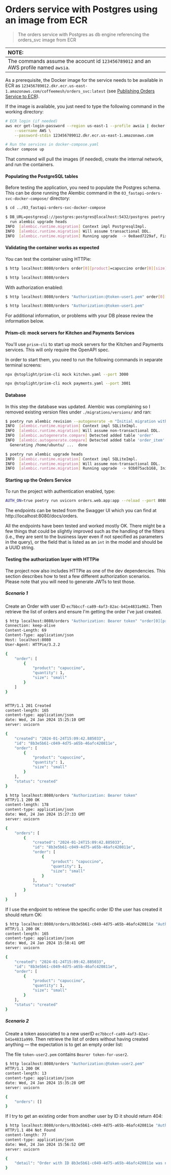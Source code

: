# Orders service with Postgres using an image from ECR
> The orders service with Postgres as db engine referencing the orders_svc image from ECR

| NOTE: |
| :---- |
| The commands assume the acocunt id `123456789012` and an AWS profile named `awsia`. |

As a prerequisite, the Docker image for the service needs to be available in ECR as `123456789012.dkr.ecr.us-east-1.amazonaws.com/coffeemesh/orders_svc:latest` (see [Publishing Orders Service to ECR](../03_fastapi-orders-svc-docker-compose/README.md#publish-to-aws-elastic-container-registry-ecr)).

If the image is available, you just need to type the following command in the working directory:

```bash
# ECR login (if needed)
aws ecr get-login-password --region us-east-1 --profile awsia | docker login \
    --username AWS \
    --password-stdin 123456789012.dkr.ecr.us-east-1.amazonaws.com

# Run the services in docker-compose.yaml
docker compose up
```

That command will pull the images (if needed), create the internal network, and run the containers.

#### Populating the PostgreSQL tables

Before testing the application, you need to populate the Postgres schema. This can be done running the Alembic command in the `03_fastapi-orders-svc-docker-compose/` directory:

```bash
$ cd ../03_fastapi-orders-svc-docker-compose

$ DB_URL=postgresql://postgres:postgres@localhost:5432/postgres poetry \
  run alembic upgrade heads
INFO  [alembic.runtime.migration] Context impl PostgresqlImpl.
INFO  [alembic.runtime.migration] Will assume transactional DDL.
INFO  [alembic.runtime.migration] Running upgrade  -> 0e8aed7229af, Fix incorrect order_id type
```

#### Validating the container works as expected

You can test the container using HTTPie:

```bash
$ http localhost:8080/orders order[0][product]=capuccino order[0][size]=small order[0][quantity]:=1 -v
```

```bash
$ http localhost:8080/orders
```

With authorization enabled:

```bash
$ http localhost:8080/orders "Authorization:@token-user1.pem" order[0][product]=machiato order[0][size]=small order[0][quantity]:=1 -v
```

```bash
$ http localhost:8080/orders "Authorization:@token-user1.pem"
```

For additional information, or problems with your DB please review the information below.

#### Prism-cli: mock servers for Kitchen and Payments Services

You'll use `prism-cli` to start up mock servers for the Kitchen and Payments services. This will only require the OpenAPI spec.

In order to start them, you need to run the following commands in separate terminal screens:

```bash
npx @stoplight/prism-cli mock kitchen.yaml --port 3000
```

```bash
npx @stoplight/prism-cli mock payments.yaml --port 3001
```

#### Database

In this step the database was updated. Alembic was complaining so I removed existing version files under `./migrations/versions/` and ran:

```bash
$ poetry run alembic revision --autogenerate -m "Initial migration with user ID"
INFO  [alembic.runtime.migration] Context impl SQLiteImpl.
INFO  [alembic.runtime.migration] Will assume non-transactional DDL.
INFO  [alembic.autogenerate.compare] Detected added table 'order'
INFO  [alembic.autogenerate.compare] Detected added table 'order_item'
  Generating /home/ubuntu/ ...  done

$ poetry run alembic upgrade heads
INFO  [alembic.runtime.migration] Context impl SQLiteImpl.
INFO  [alembic.runtime.migration] Will assume non-transactional DDL.
INFO  [alembic.runtime.migration] Running upgrade  -> 93b075acb168, Initial migration with user ID
```

#### Starting up the Orders Service

To run the project with authentication enabled, type:

```bash
AUTH_ON=true poetry run uvicorn orders.web.app:app --reload --port 8080
```

The endpoints can be tested from the Swagger UI which you can find at http://localhost:8080/docs/orders.


All the endpoints have been tested and worked mostly OK. There might be a few things that could be slightly improved such as the handling of the filters (i.e., they are sent to the business layer even if not specified as parameters in the query), or the field that is listed as an `int` in the model and should be a UUID string.

#### Testing the authorization layer with HTTPie

The project now also includes HTTPie as one of the dev dependencies. This section describes how to test a few different authorization scenarios. Please note that you will need to generate JWTs to test those.

##### Scenario 1

Create an Order with user ID `ec7bbccf-ca89-4af3-82ac-b41e4831a962`. Then retrieve the list of orders and ensure I'm getting the order I've just created.

```bash
$ http localhost:8080/orders "Authorization: Bearer token" "order[0][product]=capuccino" "order[0][size]=small" "order[0][quantity]:=1" -v
Connection: keep-alive
Content-Length: 69
Content-Type: application/json
Host: localhost:8080
User-Agent: HTTPie/3.2.2

{
    "order": [
        {
            "product": "capuccino",
            "quantity": 1,
            "size": "small"
        }
    ]
}


HTTP/1.1 201 Created
content-length: 165
content-type: application/json
date: Wed, 24 Jan 2024 15:25:10 GMT
server: uvicorn

{
    "created": "2024-01-24T15:09:42.885033",
    "id": "8b3e5b61-c049-4d75-a65b-46afc420811e",
    "order": [
        {
            "product": "capuccino",
            "quantity": 1,
            "size": "small"
        }
    ],
    "status": "created"
}
```

```bash
$ http localhost:8080/orders "Authorization: Bearer token"
HTTP/1.1 200 OK
content-length: 178
content-type: application/json
date: Wed, 24 Jan 2024 15:27:33 GMT
server: uvicorn

{
    "orders": [
        {
            "created": "2024-01-24T15:09:42.885033",
            "id": "8b3e5b61-c049-4d75-a65b-46afc420811e",
            "order": [
                {
                    "product": "capuccino",
                    "quantity": 1,
                    "size": "small"
                }
            ],
            "status": "created"
        }
    ]
}
```

If I use the endpoint to retrieve the specific order ID the user has created it should return OK:

```bash
$ http localhost:8080/orders/8b3e5b61-c049-4d75-a65b-46afc420811e "Authorization:@token-user1.pem"
HTTP/1.1 200 OK
content-length: 165
content-type: application/json
date: Wed, 24 Jan 2024 15:58:41 GMT
server: uvicorn

{
    "created": "2024-01-24T15:09:42.885033",
    "id": "8b3e5b61-c049-4d75-a65b-46afc420811e",
    "order": [
        {
            "product": "capuccino",
            "quantity": 1,
            "size": "small"
        }
    ],
    "status": "created"
}
```

##### Scenario 2

Create a token associated to a new userID `ec7bbccf-ca89-4af3-82ac-b41e4831a999`. Then retrieve the list of orders without having created anything &mdash; the expectation is to get an empty order list:

The file `token-user2.pem` contains `Bearer token-for-user2`.

```bash
$ http localhost:8080/orders "Authorization:@token-user2.pem"
HTTP/1.1 200 OK
content-length: 13
content-type: application/json
date: Wed, 24 Jan 2024 15:35:28 GMT
server: uvicorn

{
    "orders": []
}
```

If I try to get an existing order from another user by ID it should return 404:

```bash
$ http localhost:8080/orders/8b3e5b61-c049-4d75-a65b-46afc420811e "Authorization:@token-user2.pem"
HTTP/1.1 404 Not Found
content-length: 77
content-type: application/json
date: Wed, 24 Jan 2024 15:56:52 GMT
server: uvicorn

{
    "detail": "Order with ID 8b3e5b61-c049-4d75-a65b-46afc420811e was not found"
}
```

